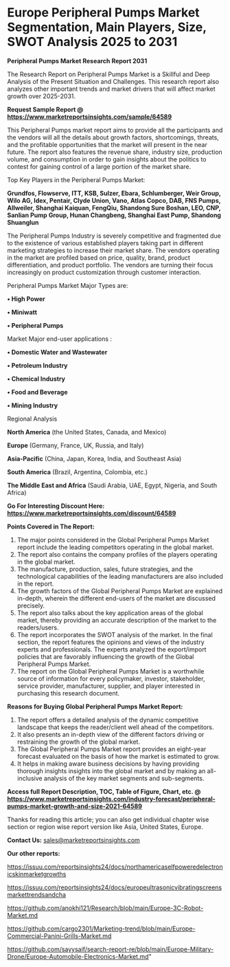 # Europe Peripheral Pumps Market Segmentation, Main Players, Size, SWOT Analysis 2025 to 2031

<strong>Peripheral Pumps Market Research Report 2031</strong>

The Research Report on Peripheral Pumps Market is a Skillful and Deep Analysis of the Present Situation and Challenges. This research report also analyzes other important trends and market drivers that will affect market growth over 2025-2031.

<strong>Request Sample Report @ <a href=https://www.marketreportsinsights.com/sample/64589>https://www.marketreportsinsights.com/sample/64589</a></strong>

This Peripheral Pumps market report aims to provide all the participants and the vendors will all the details about growth factors, shortcomings, threats, and the profitable opportunities that the market will present in the near future. The report also features the revenue share, industry size, production volume, and consumption in order to gain insights about the politics to contest for gaining control of a large portion of the market share.

Top Key Players in the Peripheral Pumps Market:

<strong>Grundfos, Flowserve, ITT, KSB, Sulzer, Ebara, Schlumberger, Weir Group, Wilo AG, Idex, Pentair, Clyde Union, Vano, Atlas Copco, DAB, FNS Pumps, Allweiler, Shanghai Kaiquan, FengQiu, Shandong Sure Boshan, LEO, CNP, Sanlian Pump Group, Hunan Changbeng, Shanghai East Pump, Shandong Shuanglun</strong>

The Peripheral Pumps Industry is severely competitive and fragmented due to the existence of various established players taking part in different marketing strategies to increase their market share. The vendors operating in the market are profiled based on price, quality, brand, product differentiation, and product portfolio. The vendors are turning their focus increasingly on product customization through customer interaction.

Peripheral Pumps Market Major Types are:

<strong>• High Power

• Miniwatt

• Peripheral Pumps</strong>

Market Major end-user applications :

<strong>• Domestic Water and Wastewater

• Petroleum Industry

• Chemical Industry

• Food and Beverage

• Mining Industry</strong>

Regional Analysis

</u><strong><b>North America</b></strong> (the United States, Canada, and Mexico)

<strong><b>Europe </b></strong>(Germany, France, UK, Russia, and Italy)

<strong><b>Asia-Pacific</b></strong> (China, Japan, Korea, India, and Southeast Asia)

<strong><b>South America</b></strong> (Brazil, Argentina, Colombia, etc.)

<strong><b>The Middle East and Africa</b></strong> (Saudi Arabia, UAE, Egypt, Nigeria, and South Africa)

<strong>Go For Interesting Discount Here: <a href=https://www.marketreportsinsights.com/discount/64589>https://www.marketreportsinsights.com/discount/64589</a></strong>

<strong>Points Covered in The Report:</strong>
<ol>
  <li>The major points considered in the Global Peripheral Pumps Market report include the leading competitors operating in the global market.</li>
  <li>The report also contains the company profiles of the players operating in the global market.</li>
  <li>The manufacture, production, sales, future strategies, and the technological capabilities of the leading manufacturers are also included in the report.</li>
  <li>The growth factors of the Global Peripheral Pumps Market are explained in-depth, wherein the different end-users of the market are discussed precisely.</li>
  <li>The report also talks about the key application areas of the global market, thereby providing an accurate description of the market to the readers/users.</li>
  <li>The report incorporates the SWOT analysis of the market. In the final section, the report features the opinions and views of the industry experts and professionals. The experts analyzed the export/import policies that are favorably influencing the growth of the Global Peripheral Pumps Market.</li>
  <li>The report on the Global Peripheral Pumps Market is a worthwhile source of information for every policymaker, investor, stakeholder, service provider, manufacturer, supplier, and player interested in purchasing this research document.</li>
</ol>
<strong>Reasons for Buying Global Peripheral Pumps Market Report:</strong>

<ol>
  <li>The report offers a detailed analysis of the dynamic competitive landscape that keeps the reader/client well ahead of the competitors.</li>
  <li>It also presents an in-depth view of the different factors driving or restraining the growth of the global market.</li>
  <li>The Global Peripheral Pumps Market report provides an eight-year forecast evaluated on the basis of how the market is estimated to grow.</li>
  <li>It helps in making aware business decisions by having providing thorough insights insights into the global market and by making an all-inclusive analysis of the key market segments and sub-segments.</li>
</ol>
<strong>Access full Report Description, TOC, Table of Figure, Chart, etc. @ <a href=https://www.marketreportsinsights.com/industry-forecast/peripheral-pumps-market-growth-and-size-2021-64589>https://www.marketreportsinsights.com/industry-forecast/peripheral-pumps-market-growth-and-size-2021-64589</a></strong>


Thanks for reading this article; you can also get individual chapter wise section or region wise report version like Asia, United States, Europe.

<strong>Contact Us:</strong>
sales@marketreportsinsights.com

<strong>Our other reports:</strong>

<a href=https://issuu.com/reportsinsights24/docs/northamericaselfpoweredelectronicskinmarketgrowths>https://issuu.com/reportsinsights24/docs/northamericaselfpoweredelectronicskinmarketgrowths</a>

<a href=https://issuu.com/reportsinsights24/docs/europeultrasonicvibratingscreensmarkettrendsandcha>https://issuu.com/reportsinsights24/docs/europeultrasonicvibratingscreensmarkettrendsandcha</a>

<a href=https://github.com/anokhi121/Research/blob/main/Europe-3C-Robot-Market.md>https://github.com/anokhi121/Research/blob/main/Europe-3C-Robot-Market.md</a>

<a href=https://github.com/cargo2301/Marketing-trend/blob/main/Europe-Commercial-Panini-Grills-Market.md>https://github.com/cargo2301/Marketing-trend/blob/main/Europe-Commercial-Panini-Grills-Market.md</a>

<a href=https://github.com/sayysaif/search-report-re/blob/main/Europe-Military-Drone/Europe-Automobile-Electronics-Market.md>https://github.com/sayysaif/search-report-re/blob/main/Europe-Military-Drone/Europe-Automobile-Electronics-Market.md</a>"
